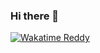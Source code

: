 ### Hi there 👋
[![Wakatime Reddy](https://wakatime.com/share/@Reddy/f9174a4f-6388-4d04-9b12-66eddfc0e0da.png)](https://wakatime.com/@Reddy)
<!--
**ReddyX/ReddyX** is a ✨ _special_ ✨ repository because its `README.md` (this file) appears on your GitHub profile.

Here are some ideas to get you started:

- 🔭 I’m currently working on ...
- 🌱 I’m currently learning ...
- 👯 I’m looking to collaborate on ...
- 🤔 I’m looking for help with ...
- 💬 Ask me about ...
- 📫 How to reach me: ...
- 😄 Pronouns: ...
- ⚡ Fun fact: ...
-->
